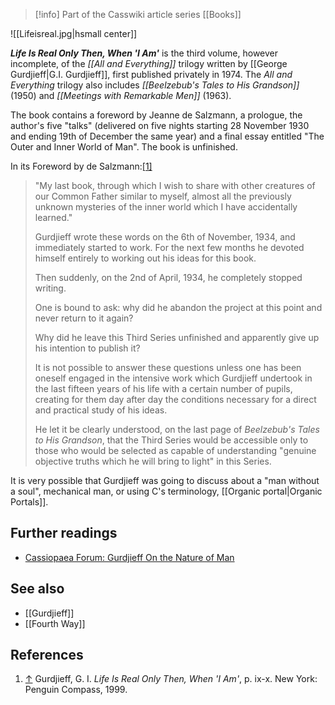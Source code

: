 > [!info] Part of the Casswiki article series [[Books]]

![[Lifeisreal.jpg|hsmall center]]


_**Life Is Real Only Then, When 'I Am'**_ is the third volume, however incomplete, of the _[[All and Everything]]_ trilogy written by [[George Gurdjieff|G.I. Gurdjieff]], first published privately in 1974. The _All and Everything_ trilogy also includes _[[Beelzebub's Tales to His Grandson]]_ (1950) and _[[Meetings with Remarkable Men]]_ (1963).

The book contains a foreword by Jeanne de Salzmann, a prologue, the author's five "talks" (delivered on five nights starting 28 November 1930 and ending 19th of December the same year) and a final essay entitled "The Outer and Inner World of Man". The book is unfinished.

In its Foreword by de Salzmann:[\[1\]](#cite_note-1)

> "My last book, through which I wish to share with other creatures of our Common Father similar to myself, almost all the previously unknown mysteries of the inner world which I have accidentally learned."
> 
> Gurdjieff wrote these words on the 6th of November, 1934, and immediately started to work. For the next few months he devoted himself entirely to working out his ideas for this book.
> 
> Then suddenly, on the 2nd of April, 1934, he completely stopped writing.
> 
> One is bound to ask: why did he abandon the project at this point and never return to it again?
> 
> Why did he leave this Third Series unfinished and apparently give up his intention to publish it?
> 
> It is not possible to answer these questions unless one has been oneself engaged in the intensive work which Gurdjieff undertook in the last fifteen years of his life with a certain number of pupils, creating for them day after day the conditions necessary for a direct and practical study of his ideas.
> 
> He let it be clearly understood, on the last page of _Beelzebub's Tales to His Grandson_, that the Third Series would be accessible only to those who would be selected as capable of understanding "genuine objective truths which he will bring to light" in this Series.

It is very possible that Gurdjieff was going to discuss about a "man without a soul", mechanical man, or using C's terminology, [[Organic portal|Organic Portals]].

Further readings
----------------

*   [Cassiopaea Forum: Gurdjieff On the Nature of Man](https://cassiopaea.org/forum/index.php/topic,33302.0.html)

See also
--------

*   [[Gurdjieff]]
*   [[Fourth Way]]

References
----------

1.  [↑](#cite_ref-1) Gurdjieff, G. I. _Life Is Real Only Then, When 'I Am'_, p. ix-x. New York: Penguin Compass, 1999.